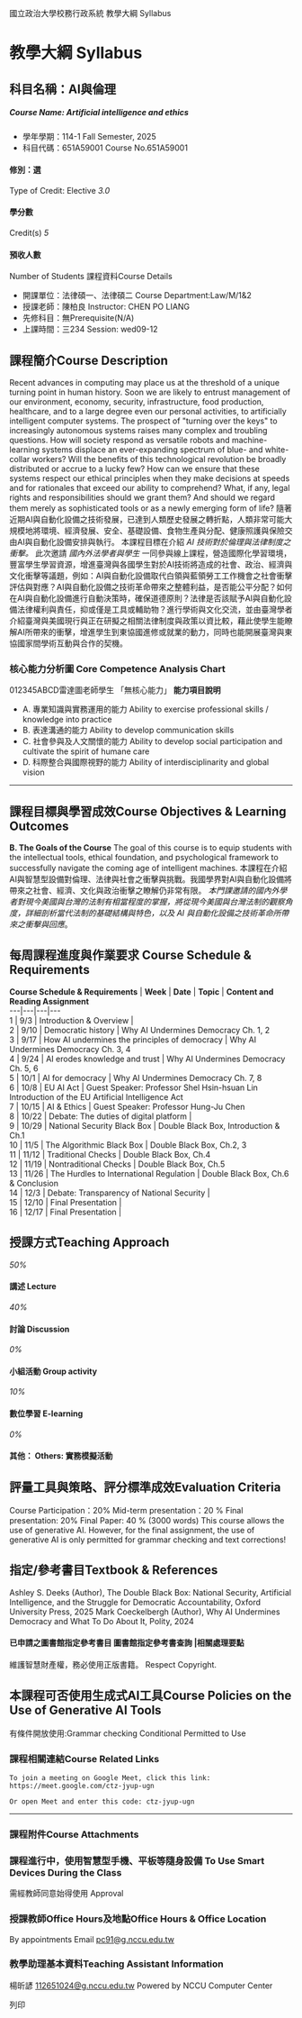 國立政治大學校務行政系統 教學大綱 Syllabus
# 教學大綱 Syllabus
##  科目名稱：AI與倫理
#####  Course Name: Artificial intelligence and ethics
  * 學年學期：114-1 Fall Semester, 2025 
  * 科目代碼：651A59001 Course No.651A59001


#### 修別：選
Type of Credit: Elective 
_3.0_
#### 學分數
Credit(s)
_5_
#### 預收人數
Number of Students
課程資料Course Details
  * 開課單位：法律碩一、法律碩二 Course Department:Law/M/1&2 
  * 授課老師：陳柏良 Instructor: CHEN PO LIANG 
  * 先修科目：無Prerequisite(N/A)
  * 上課時間：三234 Session: wed09-12 


##  課程簡介Course Description
Recent advances in computing may place us at the threshold of a unique turning point in human history. Soon we are likely to entrust management of our environment, economy, security, infrastructure, food production, healthcare, and to a large degree even our personal activities, to artificially intelligent computer systems.
The prospect of "turning over the keys" to increasingly autonomous systems raises many complex and troubling questions. How will society respond as versatile robots and machine-learning systems displace an ever-expanding spectrum of blue- and white-collar workers? Will the benefits of this technological revolution be broadly distributed or accrue to a lucky few? How can we ensure that these systems respect our ethical principles when they make decisions at speeds and for rationales that exceed our ability to comprehend? What, if any, legal rights and responsibilities should we grant them? And should we regard them merely as sophisticated tools or as a newly emerging form of life?
隨著近期AI與自動化設備之技術發展，已達到人類歷史發展之轉折點，人類非常可能大規模地將環境、經濟發展、安全、基礎設備、食物生產與分配、健康照護與保險交由AI與自動化設備安排與執行。
本課程目標在介紹 _AI_ _技術對於倫理與法律制度之衝擊。_ 此次邀請 _國內外法學者與學生_ 一同參與線上課程，營造國際化學習環境，豐富學生學習資源，增進臺灣與各國學生對於AI技術將造成的社會、政治、經濟與文化衝擊等議題，例如：AI與自動化設備取代白領與藍領勞工工作機會之社會衝擊評估與對應？AI與自動化設備之技術革命帶來之整體利益，是否能公平分配？如何在AI與自動化設備進行自動決策時，確保道德原則？法律是否該賦予AI與自動化設備法律權利與責任，抑或僅是工具或輔助物？進行學術與文化交流，並由臺灣學者介紹臺灣與美國現行與正在研擬之相關法律制度與政策以資比較，藉此使學生能瞭解AI所帶來的衝擊，增進學生到東協國進修或就業的動力，同時也能開展臺灣與東協國家間學術互動與合作的契機。
###  核心能力分析圖 Core Competence Analysis Chart
012345ABCD雷達圖老師學生
「無核心能力」 
**能力項目說明**
  * A. 專業知識與實務運用的能力 Ability to exercise professional skills / knowledge into practice
  * B. 表達溝通的能力 Ability to develop communication skills
  * C. 社會參與及人文關懷的能力 Ability to develop social participation and cultivate the spirit of humane care
  * D. 科際整合與國際視野的能力 Ability of interdisciplinarity and global vision


* * *
##  課程目標與學習成效Course Objectives & Learning Outcomes 
**B. The Goals of the Course**
The goal of this course is to equip students with the intellectual tools, ethical foundation, and psychological framework to successfully navigate the coming age of intelligent machines.
本課程在介紹AI與智慧型設備對倫理、法律與社會之衝擊與挑戰。我國學界對AI與自動化設備將帶來之社會、經濟、文化與政治衝擊之瞭解仍非常有限。 _本門課邀請的國內外學者對現今美國與台灣的法制有相當程度的掌握，將從現今美國與台灣法制的觀察角度，詳細剖析當代法制的基礎結構與特色，以及_ _AI 與自動化設備之技術革命所帶來之衝擊與回應_。
##  每周課程進度與作業要求 Course Schedule & Requirements
**Course Schedule & Requirements** |  **Week** |  **Date** |  **Topic** |  **Content and Reading Assignment**  
---|---|---|---  
1 |  9/3 |  Introduction & Overview |   
2 |  9/10 |  Democratic history |  Why AI Undermines Democracy Ch. 1, 2  
3 |  9/17 |  How AI undermines the principles of democracy |  Why AI Undermines Democracy Ch. 3, 4  
4 |  9/24 |  AI erodes knowledge and trust |  Why AI Undermines Democracy Ch. 5, 6  
5 |  10/1 |  AI for democracy |  Why AI Undermines Democracy Ch. 7, 8  
6 |  10/8 |  EU AI Act |  Guest Speaker: Professor Shel Hsin-hsuan Lin  
Introduction of the EU Artificial Intelligence Act  
7 |  10/15 |  AI & Ethics |  Guest Speaker: Professor Hung-Ju Chen  
8 |  10/22 |  Debate: The duties of digital platform |   
9 |  10/29 |  National Security Black Box |  Double Black Box, Introduction & Ch.1  
10 |  11/5 |  The Algorithmic Black Box |  Double Black Box, Ch.2, 3  
11 |  11/12 |  Traditional Checks |  Double Black Box, Ch.4  
12 |  11/19 |  Nontraditional Checks |  Double Black Box, Ch.5  
13 |  11/26 |  The Hurdles to International Regulation |  Double Black Box, Ch.6 & Conclusion  
14 |  12/3 |  Debate: Transparency of National Security |   
15 |  12/10 |  Final Presentation |   
16 |  12/17 |  Final Presentation |   
##  授課方式Teaching Approach
_50%_
####  講述 Lecture
_40%_
####  討論 Discussion
_0%_
####  小組活動 Group activity
_10%_
####  數位學習 E-learning
_0%_
####  其他： Others: 實務模擬活動 
##  評量工具與策略、評分標準成效Evaluation Criteria
Course Participation：20%
Mid-term presentation：20 %
Final presentation: 20%
Final Paper: 40 % (3000 words)
This course allows the use of generative AI. However, for the final assignment, the use of generative AI is only permitted for grammar checking and text corrections!
##  指定/參考書目Textbook & References
Ashley S. Deeks (Author), The Double Black Box: National Security, Artificial Intelligence, and the Struggle for Democratic Accountability, Oxford University Press, 2025
Mark Coeckelbergh (Author), Why AI Undermines Democracy and What To Do About It, Polity, 2024
####  已申請之圖書館指定參考書目  圖書館指定參考書查詢 |相關處理要點
維護智慧財產權，務必使用正版書籍。 Respect Copyright.
##  本課程可否使用生成式AI工具Course Policies on the Use of Generative AI Tools
有條件開放使用:Grammar checking  Conditional Permitted to Use 
###  課程相關連結Course Related Links
```
To join a meeting on Google Meet, click this link: https://meet.google.com/ctz-jyup-ugn

Or open Meet and enter this code: ctz-jyup-ugn 
```

* * *
###  課程附件Course Attachments
###  課程進行中，使用智慧型手機、平板等隨身設備 To Use Smart Devices During the Class
需經教師同意始得使用  Approval
###  授課教師Office Hours及地點Office Hours & Office Location
By appointments 
Email pc91@g.nccu.edu.tw
###  教學助理基本資料Teaching Assistant Information
楊昕諺
112651024@g.nccu.edu.tw
Powered by NCCU Computer Center
  
列印

